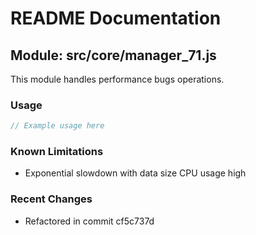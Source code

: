 # README Documentation

## Module: src/core/manager_71.js

This module handles performance bugs operations.

### Usage

```javascript
// Example usage here
```

### Known Limitations

- Exponential slowdown with data size CPU usage high

### Recent Changes

- Refactored in commit cf5c737d
